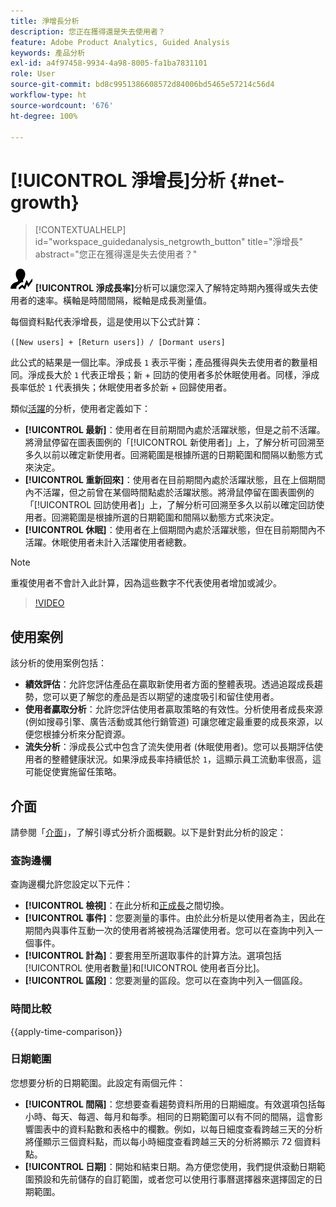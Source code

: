 ```yaml
---
title: 淨增長分析
description: 您正在獲得還是失去使用者？
feature: Adobe Product Analytics, Guided Analysis
keywords: 產品分析
exl-id: a4f97458-9934-4a98-8005-fa1ba7831101
role: User
source-git-commit: bd8c9951386608572d84006bd5465e57214c56d4
workflow-type: ht
source-wordcount: '676'
ht-degree: 100%

---
```


# [!UICONTROL 淨增長]分析 {#net-growth}

<!-- markdownlint-disable MD034 -->

>[!CONTEXTUALHELP]
>id="workspace_guidedanalysis_netgrowth_button"
>title="淨增長"
>abstract="您正在獲得還是失去使用者？"

<!-- markdownlint-enable MD034 -->

![NetGrowth](/help/assets/icons/NetGrowth.svg) **[!UICONTROL 淨成長率]**&#x200B;分析可以讓您深入了解特定時期內獲得或失去使用者的速率。橫軸是時間間隔，縱軸是成長測量值。

每個資料點代表淨增長，這是使用以下公式計算：

`([New users] + [Return users]) / [Dormant users]`

此公式的結果是一個比率。淨成長 `1` 表示平衡；產品獲得與失去使用者的數量相同。淨成長大於 `1` 代表正增長；新 + 回訪的使用者多於休眠使用者。同樣，淨成長率低於 `1` 代表損失；休眠使用者多於新 + 回歸使用者。

類似[活躍](active-growth.md)的分析，使用者定義如下：

* **[!UICONTROL 最新]**：使用者在目前期間內處於活躍狀態，但是之前不活躍。將滑鼠停留在圖表圖例的「[!UICONTROL 新使用者]」上，了解分析可回溯至多久以前以確定新使用者。回溯範圍是根據所選的日期範圍和間隔以動態方式來決定。
* **[!UICONTROL 重新回來]**：使用者在目前期間內處於活躍狀態，且在上個期間內不活躍，但之前曾在某個時間點處於活躍狀態。將滑鼠停留在圖表圖例的「[!UICONTROL 回訪使用者]」上，了解分析可回溯至多久以前以確定回訪使用者。回溯範圍是根據所選的日期範圍和間隔以動態方式來決定。
* **[!UICONTROL 休眠]**：使用者在上個期間內處於活躍狀態，但在目前期間內不活躍。休眠使用者未計入活躍使用者總數。

>[!NOTE]
>
>重複使用者不會計入此計算，因為這些數字不代表使用者增加或減少。

>[!VIDEO](https://video.tv.adobe.com/v/3421664/?quality=12&learn=on)


## 使用案例

該分析的使用案例包括：

* **績效評估**：允許您評估產品在贏取新使用者方面的整體表現。透過追蹤成長趨勢，您可以更了解您的產品是否以期望的速度吸引和留住使用者。
* **使用者贏取分析**：允許您評估使用者贏取策略的有效性。分析使用者成長來源 (例如搜尋引擎、廣告活動或其他行銷管道) 可讓您確定最重要的成長來源，以便您根據分析來分配資源。
* **流失分析**：淨成長公式中包含了流失使用者 (休眠使用者)。您可以長期評估使用者的整體健康狀況。如果淨成長率持續低於 `1`，這顯示員工流動率很高，這可能促使實施留任策略。

## 介面

請參閱「[介面](../overview.md#interface)」，了解引導式分析介面概觀。以下是針對此分析的設定：

### 查詢邊欄

查詢邊欄允許您設定以下元件：

* **[!UICONTROL 檢視]**：在此分析和[正成長](active-growth.md)之間切換。
* **[!UICONTROL 事件]**：您要測量的事件。由於此分析是以使用者為主，因此在期間內與事件互動一次的使用者將被視為活躍使用者。您可以在查詢中列入一個事件。
* **[!UICONTROL 計為]**：要套用至所選取事件的計算方法。選項包括[!UICONTROL 使用者數量]和[!UICONTROL 使用者百分比]。
* **[!UICONTROL 區段]**：您要測量的區段。您可以在查詢中列入一個區段。

### 時間比較

{{apply-time-comparison}}

### 日期範圍

您想要分析的日期範圍。此設定有兩個元件：

* **[!UICONTROL 間隔]**：您想要查看趨勢資料所用的日期細度。有效選項包括每小時、每天、每週、每月和每季。相同的日期範圍可以有不同的間隔，這會影響圖表中的資料點數和表格中的欄數。例如，以每日細度查看跨越三天的分析將僅顯示三個資料點，而以每小時細度查看跨越三天的分析將顯示 72 個資料點。
* **[!UICONTROL 日期]**：開始和結束日期。為方便您使用，我們提供滾動日期範圍預設和先前儲存的自訂範圍，或者您可以使用行事曆選擇器來選擇固定的日期範圍。

<!-- 
## Example

See below for an example of the analysis.

![Net growth compare](../assets/net-growth-compare.png)

-->
